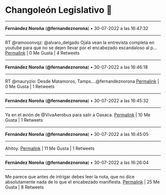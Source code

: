 # Changoleón Legislativo 🙈
*****
**Fernández Noroña** (**@fernandeznorona**) • 30-07-2022 a las 16:47:32
*****
RT @ramooonvqz: @alvaro_delgado Ojalá vean la entrevista completa en youtube para que no se dejen llevar por el encabezado escandaloso al p…
[Permalink](https://twitter.com/fernandeznorona/status/1553542847076438016) | 0 Me Gusta | 4 Retweets
*****
**Fernández Noroña** (**@fernandeznorona**) • 30-07-2022 a las 16:46:18
*****
RT @mauryzio: Desde Matamoros, Tamps....@fernandeznorona
[Permalink](https://twitter.com/fernandeznorona/status/1553542535091523585) | 0 Me Gusta | 1 Retweets
*****
**Fernández Noroña** (**@fernandeznorona**) • 30-07-2022 a las 16:45:32
*****
Ya en el avión de @VivaAerobus para salir a Oaxaca.
[Permalink](https://twitter.com/fernandeznorona/status/1553542343353147393) | 10 Me Gusta | 1 Retweets
*****
**Fernández Noroña** (**@fernandeznorona**) • 30-07-2022 a las 16:45:05
*****
Ahitoy.
[Permalink](https://twitter.com/fernandeznorona/status/1553542227393236994) | 11 Me Gusta | 1 Retweets
*****
**Fernández Noroña** (**@fernandeznorona**) • 30-07-2022 a las 16:26:04
*****
Me parece que antes de intrigar debes leer la nota, que no dice absolutamente nada de lo que el encabezado manifiesta.
[Permalink](https://twitter.com/fernandeznorona/status/1553537443323838465) | 25 Me Gusta | 8 Retweets